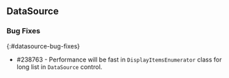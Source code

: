 ## DataSource

### Bug Fixes
{:#datasource-bug-fixes}

* \#238763 - Performance will be fast in `DisplayItemsEnumerator` class for long list in `DataSource` control.